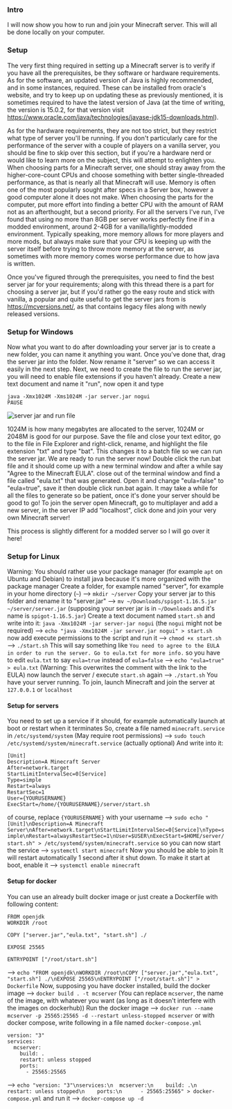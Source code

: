 ### Intro
I will now show you how to run and join your Minecraft server. This will all be done locally on your computer.


### Setup
The very first thing required in setting up a Minecraft server is to verify if you have all the prerequisites, be they software or hardware requirements. As for the software, an updated version of Java is highly recommended, and in some instances, required. These can be installed from oracle's website, and try to keep up on updating these as previously mentioned, it is sometimes required to have the latest version of Java (at the time of writing, the version is 15.0.2, for that version visit https://www.oracle.com/java/technologies/javase-jdk15-downloads.html).

As for the hardware requirements, they are not too strict, but they restrict what type of server you'll be running. If you don't particularly care for the performance of the server with a couple of players on a vanilla server, you should be fine to skip over this section, but if you're a hardware nerd or would like to learn more on the subject, this will attempt to enlighten you. When choosing parts for a Minecraft server, one should stray away from the higher-core-count CPUs and choose something with better single-threaded performance, as that is nearly all that Minecraft will use. Memory is often one of the most popularly sought after specs in a Server box, however a good computer alone it does not make. When choosing the parts for the computer, put more effort into finding a better CPU with the amount of RAM not as an afterthought, but a second priority. For all the servers I've run, I've found that using no more than 8GB per server works perfectly fine if in a modded environment, around 2-4GB for a vanilla/lightly-modded environment. Typically speaking, more memory allows for more players and more mods, but always make sure that your CPU is keeping up with the server itself before trying to throw more memory at the server, as sometimes with more memory comes worse performance due to how java is written.

Once you've figured through the prerequisites, you need to find the best server jar for your requirements; along with this thread there is a part for choosing a server jar, but if you'd rather go the easy route and stick with vanilla, a popular and quite useful to get the server jars from is https://mcversions.net/, as that contains legacy files along with newly released versions.


### Setup for Windows
Now what you want to do after downloading your server jar is to create a new folder, you can name it anything you want. Once you've done that, drag the server jar into the folder. Now rename it "server" so we can access it easily in the next step. Next, we need to create the file to run the server jar, you will need to enable file extensions if you haven't already. Create a new text document and name it "run", now open it and type 

```
java -Xmx1024M -Xms1024M -jar server.jar nogui
PAUSE
```

![server jar and run file](https://i.imgur.com/RDvuoer.png)

1024M is how many megabytes are allocated to the server, 1024M or 2048M is good for our purpose. Save the file and close your text editor, go to the file in File Explorer and right-click, rename, and highlight the file extension "txt" and type "bat". This changes it to a batch file so we can run the server jar. We are ready to run the server now! Double click the run.bat file and it should come up with a new terminal window and after a while say "Agree to the Minecraft EULA". close out of the terminal window and find a file called "eula.txt" that was generated. Open it and change "eula=false" to "eula=true", save it then double click run.bat again. It may take a while for all the files to generate so be patient, once it's done your server should be good to go!
To join the server open Minecraft, go to multiplayer and add a new server, in the server IP add "localhost", click done and join your very own Minecraft server!

This process is slightly different for a modded server so I will go over it here!


### Setup for Linux
Warning: You should rather use your package manager (for example `apt` on Ubuntu and Debian) to install java because it's more organized with the package manager
Create a folder, for example named "server", for example in your home directory (`~`)
--> `mkdir ~/server`
Copy your server jar to this folder and rename it to "server.jar"
--> `mv ~/Downloads/spigot-1.16.5.jar ~/server/server.jar` (supposing your server jar is in `~/Downloads` and it's name is `spigot-1.16.5.jar`)
Create a text document named `start.sh` and write into it:
`java -Xmx1024M -jar server-jar nogui` (the `nogui` might not be required)
--> `echo "java -Xmx1024M -jar server.jar nogui" > start.sh`
now add execute permissions to the script and run it
--> `chmod +x start.sh`
--> `./start.sh`
This will say something like
`You need to agree to the EULA in order to run the server. Go to eula.txt for more info.`
so you have to edit `eula.txt` to say `eula=true` instead of `eula=false`
--> `echo "eula=true" > eula.txt` (Warning: This overwrites the comment with the link to the EULA)
now launch the server / execute `start.sh` again
--> `./start.sh`
You have your server running. To join, launch Minecraft and join the server at `127.0.0.1` or `localhost`

#### Setup for servers
You need to set up a service if it should, for example automatically launch at boot or restart when it terminates
So, create a file named `minecraft.service` in `/etc/systemd/system` (May require root permissions)
--> `sudo touch /etc/systemd/system/minecraft.service` (actually optional)
And write into it:
```
[Unit]
Description=A Minecraft Server
After=network.target
StartLimitIntervalSec=0[Service]
Type=simple
Restart=always
RestartSec=1
User={YOURUSERNAME}
ExecStart=/home/{YOURUSERNAME}/server/start.sh
```
of course, replace `{YOURUSERNAME}` with your username
--> `sudo echo "[Unit]\nDescription=A Minecraft Server\nAfter=network.target\nStartLimitIntervalSec=0[Service]\nType=simple\nRestart=alwaysRestartSec=1\nUser=$USER\nExecStart=$HOME/server/start.sh" > /etc/systemd/system/minecraft.service`
so you can now start the service
--> `systemctl start minecraft`
Now you should be able to join
It will restart automatically 1 second after it shut down. To make it start at boot, enable it
--> `systemctl enable minecraft`

#### Setup for docker
You can use an already built docker image or just create a Dockerfile with following content:
```
FROM openjdk
WORKDIR /root

COPY ["server.jar","eula.txt", "start.sh"] ./

EXPOSE 25565

ENTRYPOINT ["/root/start.sh"]
```
--> `echo "FROM openjdk\nWORKDIR /root\nCOPY ["server.jar","eula.txt", "start.sh"] ./\nEXPOSE 25565\nENTRYPOINT ["/root/start.sh"]" > Dockerfile`
Now, supposing you have docker installed, build the docker image
--> `docker build . -t mcserver` (You can replace `mcserver`, the name of the image, with whatever you want (as long as it doesn't interfere with the images on dockerhub))
Run the docker image
--> `docker run --name mcserver -p 25565:25565 -d --restart unless-stopped mcserver`
or with docker compose, write following in a file named `docker-compose.yml`
```
version: "3"
services:
  mcserver:
    build: .
    restart: unless stopped
    ports:
      - 25565:25565
```
--> `echo "version: "3"\nservices:\n  mcserver:\n    build: .\n    restart: unless stopped\n    ports:\n      - 25565:25565" > docker-compose.yml`
and run it
--> `docker-compose up -d`